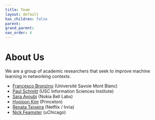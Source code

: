 ```yaml
---
title: Team
layout: default
has_children: false
parent: 
grand_parent: 
nav_order: 4
---
```


# About Us
We are a group of academic researchers that seek to improve machine learning in
networking contexts.

* [Francesco Bronzino](https://fbronzino.com) (Université Savoie Mont Blanc)
* [Paul Schmitt](https://pschmitt.net) (USC Information Sciences Institute)
* [Sara Ayoubi](https://www.linkedin.com/in/saraayoubi/) (Nokia Bell Labs)
* [Hyojoon Kim](http://www.princeton.edu/~hyojoonk/) (Princeton)
* [Renata Teixeira](https://who.rocq.inria.fr/Renata.Teixeira/) (Netflix / Inria)
* [Nick Feamster](https://people.cs.uchicago.edu/~feamster/) (uChicago)